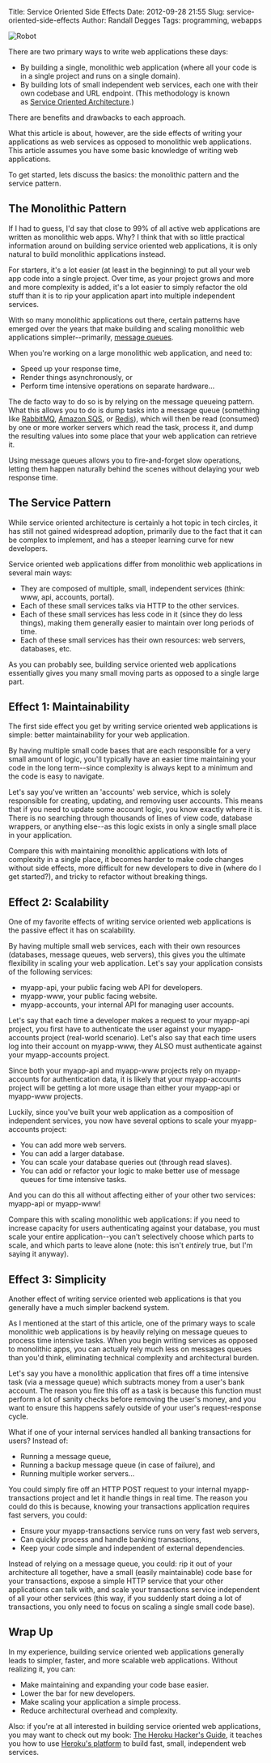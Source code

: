 Title: Service Oriented Side Effects
Date: 2012-09-28 21:55
Slug: service-oriented-side-effects
Author: Randall Degges
Tags: programming, webapps


![Robot][]

There are two primary ways to write web applications these days:

-   By building a single, monolithic web application (where all your code is in
    a single project and runs on a single domain).
-   By building lots of small independent web services, each one with their own
    codebase and URL endpoint. (This methodology is known as [Service Oriented
    Architecture][].)

There are benefits and drawbacks to each approach.

What this article is about, however, are the side effects of writing your
applications as web services as opposed to monolithic web applications. This
article assumes you have some basic knowledge of writing web applications.

To get started, lets discuss the basics: the monolithic pattern and the service
pattern.


## The Monolithic Pattern

If I had to guess, I'd say that close to 99% of all active web applications are
written as monolithic web apps. Why? I think that with so little practical
information around on building service oriented web applications, it is only
natural to build monolithic applications instead.

For starters, it's a lot easier (at least in the beginning) to put all your web
app code into a single project. Over time, as your project grows and more and
more complexity is added, it's a lot easier to simply refactor the old stuff
than it is to rip your application apart into multiple independent services.

With so many monolithic applications out there, certain patterns have emerged
over the years that make building and scaling monolithic web applications
simpler--primarily, [message queues][].

When you're working on a large monolithic web application, and need to:

-   Speed up your response time,
-   Render things asynchronously, or
-   Perform time intensive operations on separate hardware...

The de facto way to do so is by relying on the message queueing pattern. What
this allows you to do is dump tasks into a message queue (something
like [RabbitMQ][], [Amazon SQS][], or [Redis][]), which will then be read
(consumed) by one or more worker servers which read the task, process it, and
dump the resulting values into some place that your web application can retrieve
it.

Using message queues allows you to fire-and-forget slow operations, letting them
happen naturally behind the scenes without delaying your web response time.


## The Service Pattern

While service oriented architecture is certainly a hot topic in tech circles, it
has still not gained widespread adoption, primarily due to the fact that it can
be complex to implement, and has a steeper learning curve for new developers.

Service oriented web applications differ from monolithic web applications in
several main ways:

-   They are composed of multiple, small, independent services (think: www, api,
    accounts, portal).
-   Each of these small services talks via HTTP to the other services.
-   Each of these small services has less code in it (since they do less
    things), making them generally easier to maintain over long periods of time.
-   Each of these small services has their own resources: web servers,
    databases, etc.

As you can probably see, building service oriented web applications essentially
gives you many small moving parts as opposed to a single large part.


## Effect 1: Maintainability

The first side effect you get by writing service oriented web applications is
simple: better maintainability for your web application.

By having multiple small code bases that are each responsible for a very small
amount of logic, you'll typically have an easier time maintaining your code in
the long term--since complexity is always kept to a minimum and the code is easy
to navigate.

Let's say you've written an 'accounts' web service, which is solely responsible
for creating, updating, and removing user accounts. This means that if you need
to update some account logic, you know exactly where it is. There is no
searching through thousands of lines of view code, database wrappers, or
anything else--as this logic exists in only a single small place in your
application.

Compare this with maintaining monolithic applications with lots of complexity in
a single place, it becomes harder to make code changes without side effects,
more difficult for new developers to dive in (where do I get started?), and
tricky to refactor without breaking things.


## Effect 2: Scalability

One of my favorite effects of writing service oriented web applications is the
passive effect it has on scalability.

By having multiple small web services, each with their own resources (databases,
message queues, web servers), this gives you the ultimate flexibility in scaling
your web application. Let's say your application consists of the following
services:

-   myapp-api, your public facing web API for developers.
-   myapp-www, your public facing website.
-   myapp-accounts, your internal API for managing user accounts.

Let's say that each time a developer makes a request to your myapp-api project,
you first have to authenticate the user against your myapp-accounts project
(real-world scenario). Let's also say that each time users log into their
account on myapp-www, they ALSO must authenticate against your myapp-accounts
project.

Since both your myapp-api and myapp-www projects rely on myapp-accounts for
authentication data, it is likely that your myapp-accounts project will be
getting a lot more usage than either your myapp-api or myapp-www projects.

Luckily, since you've built your web application as a composition of independent
services, you now have several options to scale your myapp-accounts project:

-   You can add more web servers.
-   You can add a larger database.
-   You can scale your database queries out (through read slaves).
-   You can add or refactor your logic to make better use of message queues for
    time intensive tasks.

And you can do this all without affecting either of your other two services:
myapp-api or myapp-www!

Compare this with scaling monolithic web applications: if you need to increase
capacity for users authenticating against your database, you must scale your
entire application--you can't selectively choose which parts to scale, and which
parts to leave alone (note: this isn't *entirely* true, but I'm saying it
anyway).


## Effect 3: Simplicity

Another effect of writing service oriented web applications is that you
generally have a much simpler backend system.

As I mentioned at the start of this article, one of the primary ways to scale
monolithic web applications is by heavily relying on message queues to process
time intensive tasks. When you begin writing services as opposed to monolithic
apps, you can actually rely much less on messages queues than you'd think,
eliminating technical complexity and architectural burden.

Let's say you have a monolithic application that fires off a time intensive task
(via a message queue) which subtracts money from a user's bank account. The
reason you fire this off as a task is because this function must perform a lot
of sanity checks before removing the user's money, and you want to ensure this
happens safely outside of your user's request-response cycle.

What if one of your internal services handled all banking transactions for
users? Instead of:

-   Running a message queue,
-   Running a backup message queue (in case of failure), and
-   Running multiple worker servers...

You could simply fire off an HTTP POST request to your internal
myapp-transactions project and let it handle things in real time. The reason you
could do this is because, knowing your transactions application requires fast
servers, you could:

-   Ensure your myapp-transactions service runs on very fast web servers,
-   Can quickly process and handle banking transactions,
-   Keep your code simple and independent of external dependencies.

Instead of relying on a message queue, you could: rip it out of your
architecture all together, have a small (easily maintainable) code base for your
transactions, expose a simple HTTP service that your other applications can talk
with, and scale your transactions service independent of all your other services
(this way, if you suddenly start doing a lot of transactions, you only need to
focus on scaling a single small code base).


## Wrap Up

In my experience, building service oriented web applications generally leads to
simpler, faster, and more scalable web applications. Without realizing it, you
can:

-   Make maintaining and expanding your code base easier.
-   Lower the bar for new developers.
-   Make scaling your application a simple process.
-   Reduce architectural overhead and complexity.

Also: if you're at all interested in building service oriented web applications,
you may want to check out my book: [The Heroku Hacker's Guide][], it teaches you
how to use [Heroku's platform][] to build fast, small, independent web services.


  [Robot]: /static/images/2012/killer_robot.png "Killer Robot Sketch"
  [Service Oriented Architecture]: http://en.wikipedia.org/wiki/Service-oriented_architecture "Service Oriented Architecture"
  [message queues]: http://en.wikipedia.org/wiki/Message_queue "Message Queues"
  [RabbitMQ]: http://www.rabbitmq.com/ "RabbitMQ"
  [Amazon SQS]: http://aws.amazon.com/sqs/ "Amazon SQS"
  [Redis]: http://redis.io/ "Redis"
  [The Heroku Hacker's Guide]: http://www.theherokuhackersguide.com/ "The Heroku Hacker's Guide"
  [Heroku's platform]: http://www.heroku.com/ "Heroku"
